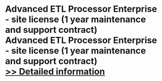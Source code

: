 # Advanced ETL Processor Enterprise - site license (1 year maintenance and support contract)<br />Advanced ETL Processor Enterprise - site license (1 year maintenance and support contract)<br />[>> Detailed information](https://secure.shareit.com/shareit/product.html?productid=300378665&affiliateid=200057808)